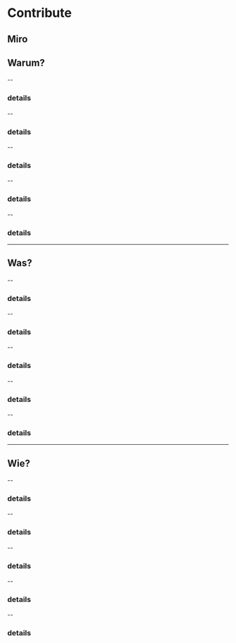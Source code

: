 # Contribute
Miro
---
## Warum?
--
### details
--
### details
--
### details
--
### details
--
### details
---
## Was?
--
### details
--
### details
--
### details
--
### details
--
### details
---
## Wie?
--
### details
--
### details
--
### details
--
### details
--
### details